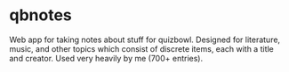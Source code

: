 # qbnotes

Web app for taking notes about stuff for quizbowl. Designed for literature, music, and other topics which consist of discrete items, each with a title and creator. Used very heavily by me (700+ entries).
